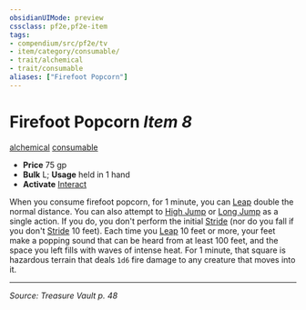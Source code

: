 ```yaml
---
obsidianUIMode: preview
cssclass: pf2e,pf2e-item
tags:
- compendium/src/pf2e/tv
- item/category/consumable/
- trait/alchemical
- trait/consumable
aliases: ["Firefoot Popcorn"]
---
```

# Firefoot Popcorn *Item 8*  
[alchemical](alchemical.md "Alchemical Item Trait")  [consumable](consumable.md "Consumable Item Trait")  

- **Price** 75 gp
- **Bulk** L; **Usage** held in 1 hand
- **Activate** [Interact](interact.md)

When you consume firefoot popcorn, for 1 minute, you can [Leap](leap.md) double the normal distance. You can also attempt to [High Jump](high-jump.md) or [Long Jump](long-jump.md) as a single action. If you do, you don't perform the initial [Stride](stride.md) (nor do you fall if you don't [Stride](stride.md) 10 feet). Each time you [Leap](leap.md) 10 feet or more, your feet make a popping sound that can be heard from at least 100 feet, and the space you left fills with waves of intense heat. For 1 minute, that square is hazardous terrain that deals `1d6` fire damage to any creature that moves into it.


---
*Source: Treasure Vault p. 48*